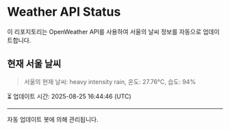 
# Weather API Status

이 리포지토리는 OpenWeather API를 사용하여 서울의 날씨 정보를 자동으로 업데이트합니다.

## 현재 서울 날씨
> 서울의 현재 날씨: heavy intensity rain, 온도: 27.76°C, 습도: 94%

⏳ 업데이트 시간: 2025-08-25 16:44:46 (UTC)

---
자동 업데이트 봇에 의해 관리됩니다.
